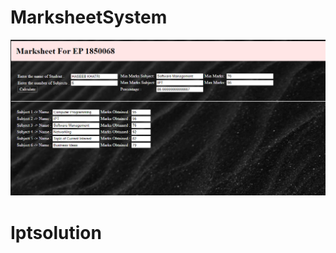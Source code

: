 # MarksheetSystem
![Output](https://github.com/Haseebkhatrikk/MarksheetSystem/blob/main/Capture.PNG?raw=true)
# Iptsolution
